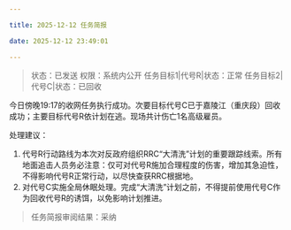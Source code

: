 ```yaml
---

title: 2025-12-12 任务简报

date: 2025-12-12 23:49:01

---
```


> 状态：已发送
> 权限：系统内公开
> 任务目标1|代号R|状态：正常
> 任务目标2|代号C|状态：已回收

今日傍晚19:17的收网任务执行成功。次要目标代号C已于嘉陵江（重庆段）回收成功；主要目标代号R依计划在逃。现场共计伤亡1名高级雇员。

处理建议：
1. 代号R行动路线为本次对反政府组织RRC“大清洗”计划的重要跟踪线索。所有地面追击人员务必注意：仅可对代号R施加合理程度的伤害，增加其急迫性，不得影响代号R正常行动，以尽快查获RRC根据地。
2. 对代号C实施全局休眠处理。完成“大清洗”计划之前，不得提前使用代号C作为回收代号R的诱饵，以免影响计划推进。

> 任务简报审阅结果：采纳
